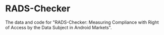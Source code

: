 # RADS-Checker
The data and code for "RADS-Checker: Measuring Compliance with Right of Access by the Data Subject in Android Markets".
